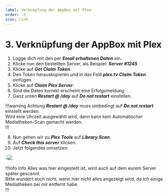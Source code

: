 ```yaml
---
label: Verknüpfung der AppBox mit Plex
order: -3
icon: link
---
```


# 3. Verknüpfung der AppBox mit Plex

1. Logge dich mit den per ***Email erhaltenen Daten*** ein.
2. Klicke nun den bestellten Server, als Beispiel: ***Server #1245***
3. Klicke auf ***Get Claim Token***.
4. Den Token herauskopieren und in das Feld ***plex.tv Claim Token*** einfügen.
5. Klicke auf ***Claim Plex Server***.
6. Sind die Daten korrekt erscheint eine Erfolgsmeldung.
7. Ganz unten ***Restart @ /day*** auf ***Do not restart*** einstellen.

!!!warning Achtung
***Restart @ /day*** muss umbedingt auf ***Do not restart*** einstellt werden.<br/>
Wird eine Uhrzeit ausgewählt wird, dann kann kein Automatischer Mediatheken-Scan gemacht werden.<br/>
!!!

8. Nun gehen wir zu ***Plex Tools*** auf ***Library Scan***.
9. Auf ***Check this server*** klicken.
10. Jetzt folgendes umsetzen:

-![](https://github.com/U3knOwn/sb-wiki/assets/148533561/556bd405-7419-46b4-8407-539409c60847)

!!!info Info
Alles was hier eingestellt ist, wird auch auf dem eurem Server später gescannt.<br/>
Bitte wundert euch nicht, wenn hier nicht alles angezeigt wird, da ich einige Mediatheken bei mir entfernt habe.<br/>
!!!
